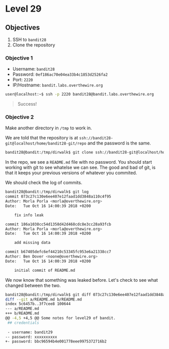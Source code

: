 # Level 29

## Objectives

1. SSH to `bandit28`
2. Clone the repository

### Objective 1

* Username: `bandit28`
* Password: `0ef186ac70e04ea33b4c1853d2526fa2`
* Port: `2220`  
* IP/Hostname: `bandit.labs.overthewire.org`

```sh
user@localhost:~$ ssh -p 2220 bandit28@bandit.labs.overthewire.org
```

> Success!

### Objective 2

Make another directory in `/tmp` to work in.

We are told that the repository is at `ssh://bandit28-git@localhost/home/bandit28-git/repo` and the password is the same.

```sh
bandit28@bandit:/tmp/dirwalk$ git clone ssh://bandit28-git@localhost/home/bandit28-git/repo
```

In the repo, we see a `README.md` file with no password.  You should start working with git to see whatelse we can see.  The good and bad of git, is that it keeps your previous versions of whatever you commited.

We should check the log of commits.

```sh
bandit28@bandit:/tmp/dirwalk$ git log
commit 073c27c130e6ee407e12faad1dd3848a110c4f95
Author: Morla Porla <morla@overthewire.org>
Date:   Tue Oct 16 14:00:39 2018 +0200

    fix info leak

commit 186a1038cc54d1358d42d468cdc8e3cc28a93fcb
Author: Morla Porla <morla@overthewire.org>
Date:   Tue Oct 16 14:00:39 2018 +0200

    add missing data

commit b67405defc6ef44210c53345fc953e6a21338cc7
Author: Ben Dover <noone@overthewire.org>
Date:   Tue Oct 16 14:00:39 2018 +0200

    initial commit of README.md
```

We now know that something was leaked before. Let's check to see what changed between the two.

```sh
bandit28@bandit:/tmp/dirwalk$ git diff 073c27c130e6ee407e12faad1dd3848a110c4f95 186a1038cc54d1358d42d468cdc8e3cc28a93fcb
diff --git a/README.md b/README.md
index 5c6457b..3f7cee8 100644
--- a/README.md
+++ b/README.md
@@ -4,5 +4,5 @@ Some notes for level29 of bandit.
 ## credentials
 
 - username: bandit29
-- password: xxxxxxxxxx
+- password: bbc96594b4e001778eee9975372716b2
```